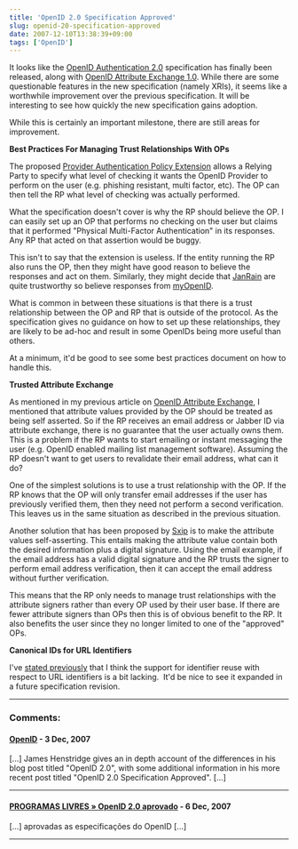```yaml
---
title: 'OpenID 2.0 Specification Approved'
slug: openid-20-specification-approved
date: 2007-12-10T13:38:39+09:00
tags: ['OpenID']
---
```


It looks like the [OpenID Authentication
2.0](http://openid.net/specs/openid-authentication-2_0.html)
specification has finally been released, along with [OpenID Attribute
Exchange
1.0](http://openid.net/specs/openid-attribute-exchange-1_0.html). While
there are some questionable features in the new specification (namely
XRIs), it seems like a worthwhile improvement over the previous
specification. It will be interesting to see how quickly the new
specification gains adoption.

While this is certainly an important milestone, there are still areas
for improvement.

**Best Practices For Managing Trust Relationships With OPs**

The proposed [Provider Authentication Policy
Extension](http://openid.net/specs/openid-provider-authentication-policy-extension-1_0-02.html)
allows a Relying Party to specify what level of checking it wants the
OpenID Provider to perform on the user (e.g. phishing resistant, multi
factor, etc). The OP can then tell the RP what level of checking was
actually performed.

What the specification doesn\'t cover is why the RP should believe the
OP. I can easily set up an OP that performs no checking on the user but
claims that it performed \"Physical Multi-Factor Authentication\" in its
responses. Any RP that acted on that assertion would be buggy.

This isn\'t to say that the extension is useless. If the entity running
the RP also runs the OP, then they might have good reason to believe the
responses and act on them. Similarly, they might decide that
[JanRain](http://janrain.com/) are quite trustworthy so believe
responses from [myOpenID](https://www.myopenid.com/).

What is common in between these situations is that there is a trust
relationship between the OP and RP that is outside of the protocol. As
the specification gives no guidance on how to set up these
relationships, they are likely to be ad-hoc and result in some OpenIDs
being more useful than others.

At a minimum, it\'d be good to see some best practices document on how
to handle this.

**Trusted Attribute Exchange**

As mentioned in my previous article on [OpenID Attribute
Exchange](http://blogs.gnome.org/jamesh/2007/11/26/openid-ax/), I
mentioned that attribute values provided by the OP should be treated as
being self asserted. So if the RP receives an email address or Jabber ID
via attribute exchange, there is no guarantee that the user actually
owns them. This is a problem if the RP wants to start emailing or
instant messaging the user (e.g. OpenID enabled mailing list management
software). Assuming the RP doesn\'t want to get users to revalidate
their email address, what can it do?

One of the simplest solutions is to use a trust relationship with the
OP. If the RP knows that the OP will only transfer email addresses if
the user has previously verified them, then they need not perform a
second verification. This leaves us in the same situation as described
in the previous situation.

Another solution that has been proposed by [Sxip](http://www.sxip.com/)
is to make the attribute values self-asserting. This entails making the
attribute value contain both the desired information plus a digital
signature. Using the email example, if the email address has a valid
digital signature and the RP trusts the signer to perform email address
verification, then it can accept the email address without further
verification.

This means that the RP only needs to manage trust relationships with the
attribute signers rather than every OP used by their user base. If there
are fewer attribute signers than OPs then this is of obvious benefit to
the RP. It also benefits the user since they no longer limited to one of
the \"approved\" OPs.

**Canonical IDs for URL Identifiers**

I\'ve [stated
previously](http://blogs.gnome.org/jamesh/2007/11/11/openid-identifier-reuse/)
that I think the support for identifier reuse with respect to URL
identifiers is a bit lacking.  It\'d be nice to see it expanded in a
future specification revision.

---
### Comments:
#### [OpenID](http://vanirsystems.com/danielsblog/2007/12/11/openid/) - <time datetime="2007-12-12 02:54:51">3 Dec, 2007</time>

\[\...\] James Henstridge gives an in depth account of the differences
in his blog post titled "OpenID 2.0", with some additional information
in his more recent post titled "OpenID 2.0 Specification Approved".
\[\...\]

---
#### [PROGRAMAS LIVRES &raquo; OpenID 2.0 aprovado](http://www.programaslivres.net/2007/12/14/openid-20-aprovado/) - <time datetime="2007-12-15 05:20:25">6 Dec, 2007</time>

\[\...\] aprovadas as especificações do OpenID \[\...\]

---
